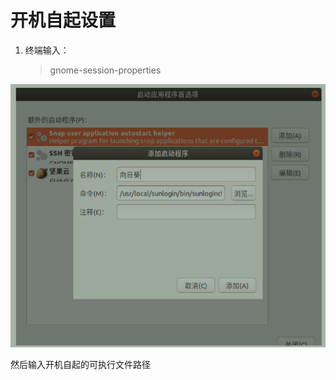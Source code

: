# 开机自起设置

1. 终端输入：
   
   > gnome-session-properties

![](../../../../操作/assets/2023-03-24-19-02-55-image.png)

然后输入开机自起的可执行文件路径
